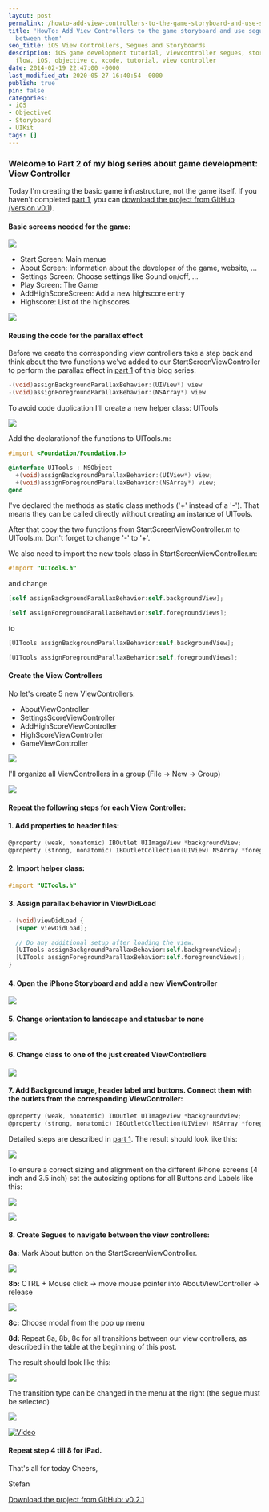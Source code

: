 ```yaml
---
layout: post
permalink: /howto-add-view-controllers-to-the-game-storyboard-and-use-segues-to-navigate-between-them/
title: 'HowTo: Add View Controllers to the game storyboard and use segues to navigate
  between them'
seo_title: iOS View Controllers, Segues and Storyboards
description: iOS game development tutorial, viewcontroller segues, storyboard, game
  flow, iOS, objective c, xcode, tutorial, view controller
date: 2014-02-19 22:47:00 -0000
last_modified_at: 2020-05-27 16:40:54 -0000
publish: true
pin: false
categories:
- iOS
- ObjectiveC
- Storyboard
- UIKit
tags: []
---
```

### Welcome to Part 2 of my blog series about game development: View Controller

Today I'm creating the basic game infrastructure, not the game itself. If you haven't completed [part 1](/howto-design-for-depth-creating-a-start-screen-with-parallax-animations-using-ios-7-motion-effects), you can [download the project from GitHub (version v0.1](https://github.com/stfnjstn/MyFirstGame/releases/tag/v0.1)).

#### Basic screens needed for the game:

[![](/assets/2014/02/ViewControllers.jpg)](/assets/2014/02/ViewControllers1.jpg)

  * Start Screen: Main menue
  * About Screen: Information about the developer of the game, website, ...
  * Settings Screen: Choose settings like Sound on/off, ...
  * Play Screen: The Game
  * AddHighScoreScreen: Add a new highscore entry
  * Highscore: List of the highscores

[![](/assets/2014/02/ViewControllers2-1.jpg)](/assets/2014/02/ViewControllers2-1.jpg)

#### Reusing the code for the parallax effect

Before we create the corresponding view controllers take a step back and think about the two functions we've added to our StartScreenViewController to perform the parallax effect in [part 1](/howto-design-for-depth-creating-a-start-screen-with-parallax-animations-using-ios-7-motion-effects) of this blog series:

```objectivec
-(void)assignBackgroundParallaxBehavior:(UIView*) view
-(void)assignForegroundParallaxBehavior:(NSArray*) view
```

To avoid code duplication I'll create a new helper class: UITools 

[![](/assets/2014/02/ViewControllers3-1.jpg)](/assets/2014/02/ViewControllers3-1.jpg)

Add the declarationof the functions to UITools.m:
```objectivec
#import <Foundation/Foundation.h>

@interface UITools : NSObject
  +(void)assignBackgroundParallaxBehavior:(UIView*) view;
  +(void)assignForegroundParallaxBehavior:(NSArray*) view;
@end
```

I've declared the methods as static class methods ('+' instead of a '-'). That means they can be called directly without creating an instance of UITools.

After that copy the two functions from StartScreenViewController.m to UITools.m. Don't forget to change '-' to '+'.

We also need to import the new tools class in StartScreenViewController.m:
```objectivec
#import "UITools.h"
```
and change
```objectivec
[self assignBackgroundParallaxBehavior:self.backgroundView];

[self assignForegroundParallaxBehavior:self.foregroundViews];
```
to 
```objectivec
[UITools assignBackgroundParallaxBehavior:self.backgroundView];

[UITools assignForegroundParallaxBehavior:self.foregroundViews];
```
#### Create the View Controllers

No let's create 5 new ViewControllers: 

  * AboutViewController
  * SettingsScoreViewController
  * AddHighScoreViewController
  * HighScoreViewController
  * GameViewController

[![](/assets/2014/02/ViewControllers4-1.jpg)](/assets/2014/02/ViewControllers4-1.jpg)

I'll organize all ViewControllers in a group (File -> New -> Group) 

[![](/assets/2014/02/ViewControllers5.png)](/assets/2014/02/ViewControllers5.png)

#### Repeat the following steps for each View Controller:

#### 1. Add properties to header files:

```objectivec
@property (weak, nonatomic) IBOutlet UIImageView *backgroundView;
@property (strong, nonatomic) IBOutletCollection(UIView) NSArray *foregroundViews;
```

#### 2. Import helper class:

```objectivec
#import "UITools.h"
```

#### 3. Assign parallax behavior in ViewDidLoad
```objectivec
- (void)viewDidLoad {
  [super viewDidLoad];

  // Do any additional setup after loading the view.
  [UITools assignBackgroundParallaxBehavior:self.backgroundView];
  [UITools assignForegroundParallaxBehavior:self.foregroundViews];
}
```

#### 4. Open the iPhone Storyboard and add a new ViewController

[![](/assets/2014/02/ViewControllers6-1.jpg)](/assets/2014/02/ViewControllers6-1.jpg)

#### 5. Change orientation to landscape and statusbar to none

[![](/assets/2014/02/ViewControllers8.png)](/assets/2014/02/ViewControllers8.png)

#### 6. Change class to one of the just created ViewControllers

[![](/assets/2014/02/ViewControllers7.png)](/assets/2014/02/ViewControllers7.png)

#### 7. Add Background image, header label and buttons. Connect them with the outlets from the corresponding ViewController:

```objectivec
@property (weak, nonatomic) IBOutlet UIImageView *backgroundView;
@property (strong, nonatomic) IBOutletCollection(UIView) NSArray *foregroundViews;
```

Detailed steps are described in [part 1](/howto-design-for-depth-creating-a-start-screen-with-parallax-animations-using-ios-7-motion-effects). The result should look like this: 

[![](/assets/2014/02/ViewControllers9-1.jpg)](/assets/2014/02/ViewControllers9-1.jpg)

To ensure a correct sizing and alignment on the different iPhone screens (4 inch and 3.5 inch) set the autosizing options for all Buttons and Labels like this:

[![](/assets/2014/02/ViewControllers14-1.jpg)](/assets/2014/02/ViewControllers14-1.jpg)

[![](/assets/2014/02/ViewControllers15-1.jpg)](/assets/2014/02/ViewControllers15-1.jpg)

#### 8. Create Segues to navigate between the view controllers:

**8a:** Mark About button on the StartScreenViewController.

[![](/assets/2014/02/ViewControllers10-1.jpg)](/assets/2014/02/ViewControllers10-1.jpg)

**8b:** CTRL + Mouse click -> move mouse pointer into AboutViewController -> release 

[![](/assets/2014/02/ViewControllers11-1.jpg)](/assets/2014/02/ViewControllers11-1.jpg)

**8c:** Choose modal from the pop up menu 

**8d:** Repeat 8a, 8b, 8c for all transitions between our view controllers, as described in the table at the beginning of this post.

The result should look like this:

[![](/assets/2014/02/ViewControllers12-1.jpg)](/assets/2014/02/ViewControllers12-1.jpg)

The transition type can be changed in the menu at the right (the segue must be selected) 

[![](/assets/2014/02/ViewControllers13.png)](/assets/2014/02/ViewControllers13.png)


[![Video](/assets/2014/02/Video.png)](https://www.youtube.com/watch?v=pBrYeJxmPqk)


#### Repeat step 4 till 8 for iPad.

That's all for today Cheers, 

Stefan

[Download the project from GitHub: v0.2.1](https://github.com/stfnjstn/MyFirstGame/releases/tag/v0.2.1)

